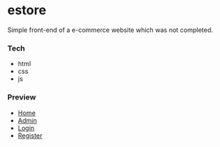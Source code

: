 # estore
Simple front-end of a e-commerce website which was not completed.

### Tech
* html
* css
* js

### Preview
* [Home](https://mohityadav7.github.io/JustFrontEnd/estore/index.html)
* [Admin](https://mohityadav7.github.io/JustFrontEnd/estore/admin.html)
* [Login](https://mohityadav7.github.io/JustFrontEnd/estore/login.html)
* [Register](https://mohityadav7.github.io/JustFrontEnd/estore/register.html)